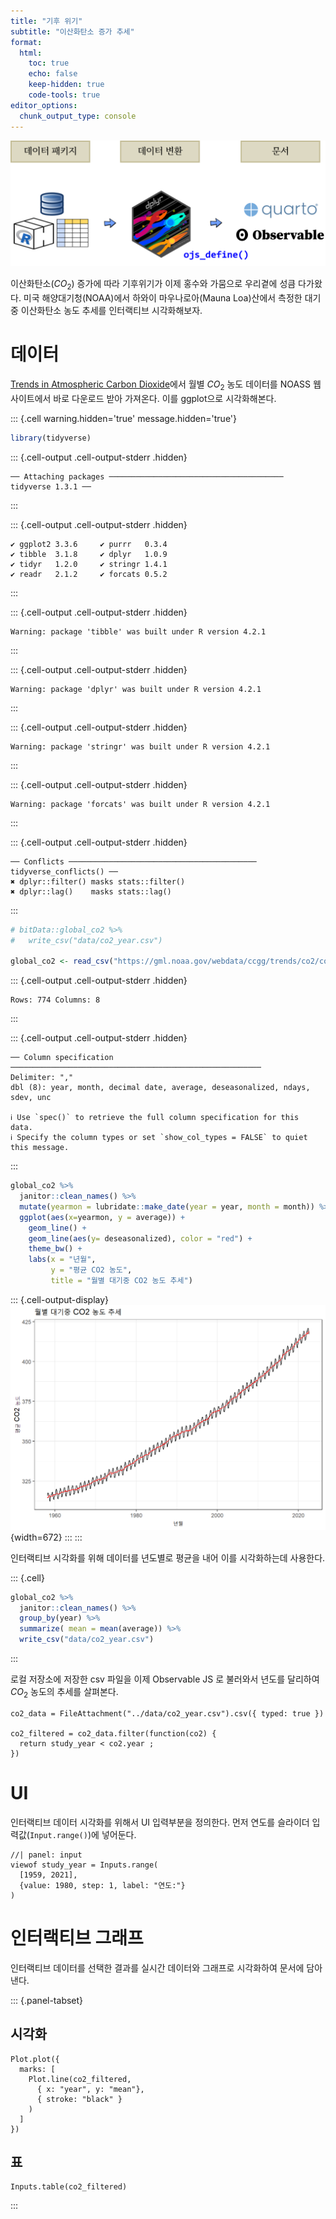 ```yaml
---
title: "기후 위기"
subtitle: "이산화탄소 증가 추세"
format: 
  html:
    toc: true
    echo: false
    keep-hidden: true
    code-tools: true
editor_options: 
  chunk_output_type: console
---
```




![](fig/interactive-workflow.png)

이산화탄소($CO_2$) 증가에 따라 기후위기가 이제 홍수와 가뭄으로 우리곁에 성큼 다가왔다. 미국 해양대기청(NOAA)에서 하와이 마우나로아(Mauna Loa)산에서 측정한 대기중 이산화탄소 농도 추세를 인터랙티브 시각화해보자.

# 데이터

[Trends in Atmospheric Carbon Dioxide](https://gml.noaa.gov/ccgg/trends/data.html)에서 월별 $CO_2$ 농도 데이터를 NOASS 웹사이트에서 바로 다운로드 받아 가져온다. 이를 ggplot으로 시각화해본다.


::: {.cell warning.hidden='true' message.hidden='true'}

```{.r .cell-code .hidden}
library(tidyverse)
```

::: {.cell-output .cell-output-stderr .hidden}
```
── Attaching packages ─────────────────────────────────────── tidyverse 1.3.1 ──
```
:::

::: {.cell-output .cell-output-stderr .hidden}
```
✔ ggplot2 3.3.6     ✔ purrr   0.3.4
✔ tibble  3.1.8     ✔ dplyr   1.0.9
✔ tidyr   1.2.0     ✔ stringr 1.4.1
✔ readr   2.1.2     ✔ forcats 0.5.2
```
:::

::: {.cell-output .cell-output-stderr .hidden}
```
Warning: package 'tibble' was built under R version 4.2.1
```
:::

::: {.cell-output .cell-output-stderr .hidden}
```
Warning: package 'dplyr' was built under R version 4.2.1
```
:::

::: {.cell-output .cell-output-stderr .hidden}
```
Warning: package 'stringr' was built under R version 4.2.1
```
:::

::: {.cell-output .cell-output-stderr .hidden}
```
Warning: package 'forcats' was built under R version 4.2.1
```
:::

::: {.cell-output .cell-output-stderr .hidden}
```
── Conflicts ────────────────────────────────────────── tidyverse_conflicts() ──
✖ dplyr::filter() masks stats::filter()
✖ dplyr::lag()    masks stats::lag()
```
:::

```{.r .cell-code .hidden}
# bitData::global_co2 %>% 
#   write_csv("data/co2_year.csv")

global_co2 <- read_csv("https://gml.noaa.gov/webdata/ccgg/trends/co2/co2_mm_mlo.csv", skip = 52)
```

::: {.cell-output .cell-output-stderr .hidden}
```
Rows: 774 Columns: 8
```
:::

::: {.cell-output .cell-output-stderr .hidden}
```
── Column specification ────────────────────────────────────────────────────────
Delimiter: ","
dbl (8): year, month, decimal date, average, deseasonalized, ndays, sdev, unc

ℹ Use `spec()` to retrieve the full column specification for this data.
ℹ Specify the column types or set `show_col_types = FALSE` to quiet this message.
```
:::

```{.r .cell-code .hidden}
global_co2 %>% 
  janitor::clean_names() %>% 
  mutate(yearmon = lubridate::make_date(year = year, month = month)) %>% 
  ggplot(aes(x=yearmon, y = average)) +
    geom_line() +
    geom_line(aes(y= deseasonalized), color = "red") +
    theme_bw() +
    labs(x = "년월",
         y = "평균 CO2 농도",
         title = "월별 대기중 CO2 농도 추세")
```

::: {.cell-output-display}
![](climate-crisis_files/figure-html/unnamed-chunk-1-1.png){width=672}
:::
:::


인터랙티브 시각화를 위해 데이터를 년도별로 평균을 내어 이를 시각화하는데 사용한다.


::: {.cell}

```{.r .cell-code .hidden}
global_co2 %>% 
  janitor::clean_names() %>% 
  group_by(year) %>% 
  summarize( mean = mean(average)) %>% 
  write_csv("data/co2_year.csv")
```
:::


로컬 저장소에 저장한 csv 파일을 이제 Observable JS 로 불러와서 년도를 달리하여 $CO_2$ 농도의 추세를 살펴본다.


```{ojs}
co2_data = FileAttachment("../data/co2_year.csv").csv({ typed: true })

co2_filtered = co2_data.filter(function(co2) {
  return study_year < co2.year ;
})
```


# UI

인터랙티브 데이터 시각화를 위해서 UI 입력부분을 정의한다. 먼저 연도를 슬라이더 입력값(`Input.range()`)에 넣어둔다.


```{ojs}
//| panel: input
viewof study_year = Inputs.range(
  [1959, 2021], 
  {value: 1980, step: 1, label: "연도:"}
)
```


# 인터랙티브 그래프

인터랙티브 데이터를 선택한 결과를 실시간 데이터와 그래프로 시각화하여 문서에 담아낸다.

::: {.panel-tabset}

## 시각화


```{ojs}
Plot.plot({
  marks: [
    Plot.line(co2_filtered, 
      { x: "year", y: "mean"}, 
      { stroke: "black" }
    )
  ]
})
```


## 표


```{ojs}
Inputs.table(co2_filtered)
```


:::



